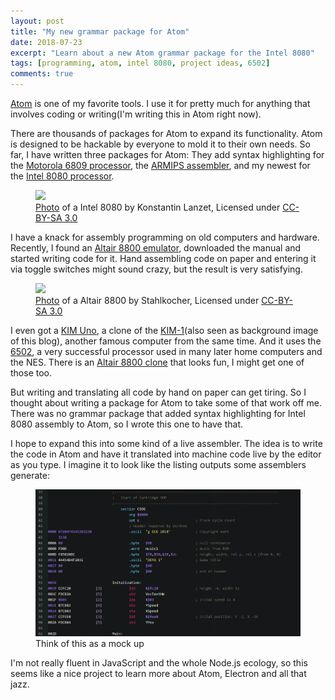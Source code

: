 ```yaml
---
layout: post
title: "My new grammar package for Atom"
date: 2018-07-23
excerpt: "Learn about a new Atom grammar package for the Intel 8080"
tags: [programming, atom, intel 8080, project ideas, 6502]
comments: true
---
```

[Atom][1] is one of my favorite tools. I use it for pretty much
for anything that involves coding or writing(I'm writing this in Atom right
now).

There are thousands of packages for Atom to expand its functionality. Atom is
designed to be hackable by everyone to mold it to their own needs. So far, I
have written three packages for Atom: They add syntax highlighting for the
[Motorola 6809 processor][2], the [ARMIPS assembler][3], and my newest for the
[Intel 8080 processor][4].

<figure>
    <a href="https://upload.wikimedia.org/wikipedia/commons/3/3a/KL_Intel_i8080_Black_Background.jpg">
        <img src="https://upload.wikimedia.org/wikipedia/commons/3/3a/KL_Intel_i8080_Black_Background.jpg">
    </a>
    <figcaption>
        <a href="https://commons.wikimedia.org/wiki/File:KL_Intel_i8080_Black_Background.jpg">Photo</a> of a Intel 8080 by Konstantin Lanzet, Licensed under <a href="https://creativecommons.org/licenses/by-sa/3.0/deed.en">CC-BY-SA 3.0</a>
    </figcaption>
</figure>

I have a knack for assembly programming on old computers and hardware.
Recently, I found an [Altair 8800 emulator][5], downloaded the manual and
started writing code for it. Hand assembling code on paper and entering it via
toggle switches might sound crazy, but the result is very satisfying.

<figure>
    <a href="https://upload.wikimedia.org/wikipedia/commons/8/8b/CPU_Altair_8800.jpg">
        <img src="https://upload.wikimedia.org/wikipedia/commons/8/8b/CPU_Altair_8800.jpg">
    </a>
    <figcaption>
        <a href="https://commons.wikimedia.org/wiki/File:CPU_Altair_8800.jpg">Photo</a> of a Altair 8800 by Stahlkocher, Licensed under <a href="https://creativecommons.org/licenses/by-sa/3.0/deed.en">CC-BY-SA 3.0</a>
    </figcaption>
</figure>

I even got a [KIM Uno][6], a clone of the [KIM-1][7](also seen as background
image of this blog), another famous computer from the same time. And it uses
the [6502][8], a very successful processor used in many later home computers
and the NES. There is an [Altair 8800 clone][9] that looks fun, I might get
one of those too.

But writing and translating all code by hand on paper can get tiring. So I
thought about writing a package for Atom to take some of that work off me.
There was no grammar package that added syntax highlighting for Intel 8080
assembly to Atom, so I wrote this one to have that.

I hope to expand this into some kind of a live assembler. The idea is to write
the code in Atom and have it translated into machine code live by the editor as
you type. I imagine it to look like the listing outputs some assemblers
generate:

<figure>
    <a href="/assets/contents/liveasmmock.png">
        <img src="/assets/contents/liveasmmock.png">
    </a>
    <figcaption>
        Think of this as a mock up
    </figcaption>
</figure>


I'm not really fluent in JavaScript and the whole Node.js ecology, so this
seems like a nice project to learn more about Atom, Electron and all that jazz.

[1]: https://atom.io
[2]: https://atom.io/packages/language-6809
[3]: https://atom.io/packages/language-armips
[4]: https://atom.io/packages/language-armips
[5]: https://s2js.com/altair/
[6]: http://obsolescence.wixsite.com/obsolescence/kim-uno-summary-c1uuh
[7]: https://en.wikipedia.org/wiki/KIM-1
[8]: https://en.wikipedia.org/wiki/MOS_Technology_6502
[9]: https://www.altairduino.com
[10]: https://commons.wikimedia.org/wiki/File:KL_Intel_i8080_Black_Background.jpg
[11]: https://creativecommons.org/licenses/by-sa/3.0/deed.en
[12]: https://commons.wikimedia.org/wiki/File:CPU_Altair_8800.jpg
